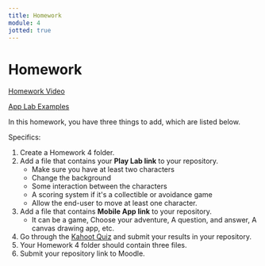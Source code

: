 ```yaml
---
title: Homework
module: 4
jotted: true
---
```


# Homework

<p><a href="//www.youtube.com/embed/CC6cK7Bo2Dg" data-lity>Homework Video</a></p>

<p>
<a href="https://github.com/Montana-Media-Arts/120_CreativeCoding1-Fall2023-Samples/tree/main/Homework%204" target="_blank">App Lab Examples</a>
</p>

In this homework, you have three things to add, which are listed below.

Specifics:

1. Create a Homework 4 folder.
2. Add a file that contains your <b>Play Lab link</b> to your repository.
   * Make sure you have at least two characters
   * Change the background
   * Some interaction between the characters
   * A scoring system if it's a collectible or avoidance game
   * Allow the end-user to move at least one character. 
3. Add a file that contains <b>Mobile App link</b> to your repository.
   * It can be a game, Choose your adventure, A question, and answer, A canvas drawing app, etc.
4. Go through the <a href="" target="_blank_">Kahoot Quiz</a> and submit your results in your repository.
5. Your Homework 4 folder should contain three files.
6. Submit your repository link to Moodle.